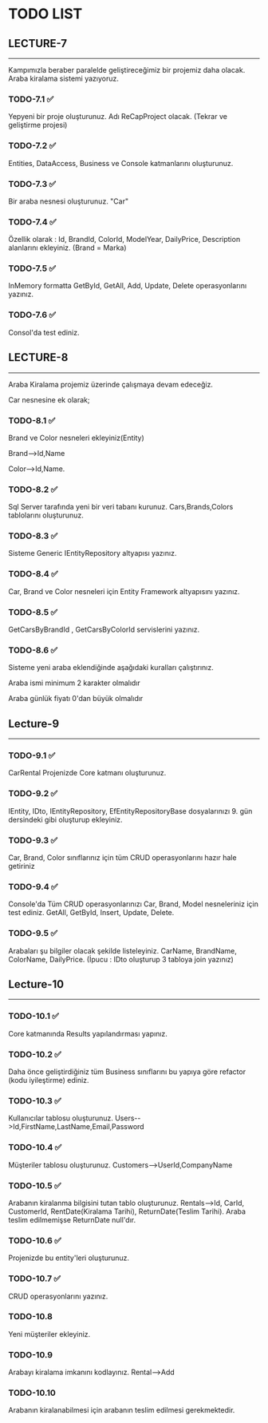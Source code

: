 # TODO LIST

## LECTURE-7

---

Kampımızla beraber paralelde geliştireceğimiz bir projemiz daha olacak. Araba kiralama sistemi yazıyoruz.

### TODO-7.1 ✅

Yepyeni bir proje oluşturunuz. Adı ReCapProject olacak. (Tekrar ve geliştirme projesi)

### TODO-7.2 ✅

Entities, DataAccess, Business ve Console katmanlarını oluşturunuz.

### TODO-7.3 ✅

Bir araba nesnesi oluşturunuz. "Car"

### TODO-7.4 ✅

Özellik olarak : Id, BrandId, ColorId, ModelYear, DailyPrice, Description alanlarını ekleyiniz. (Brand = Marka)

### TODO-7.5 ✅

InMemory formatta GetById, GetAll, Add, Update, Delete operasyonlarını yazınız.

### TODO-7.6 ✅

Consol'da test ediniz.

## LECTURE-8

---

Araba Kiralama projemiz üzerinde çalışmaya devam edeceğiz.

Car nesnesine ek olarak;

### TODO-8.1 ✅

Brand ve Color nesneleri ekleyiniz(Entity)

Brand-->Id,Name

Color-->Id,Name.

### TODO-8.2 ✅

Sql Server tarafında yeni bir veri tabanı kurunuz. Cars,Brands,Colors tablolarını oluşturunuz.

### TODO-8.3 ✅

Sisteme Generic IEntityRepository altyapısı yazınız.

### TODO-8.4 ✅

Car, Brand ve Color nesneleri için Entity Framework altyapısını yazınız.

### TODO-8.5 ✅

GetCarsByBrandId , GetCarsByColorId servislerini yazınız.

### TODO-8.6 ✅

Sisteme yeni araba eklendiğinde aşağıdaki kuralları çalıştırınız.

Araba ismi minimum 2 karakter olmalıdır

Araba günlük fiyatı 0'dan büyük olmalıdır

## Lecture-9

---

### TODO-9.1 ✅

CarRental Projenizde Core katmanı oluşturunuz.

### TODO-9.2 ✅

IEntity, IDto, IEntityRepository, EfEntityRepositoryBase dosyalarınızı 9. gün dersindeki gibi oluşturup ekleyiniz.

### TODO-9.3 ✅

Car, Brand, Color sınıflarınız için tüm CRUD operasyonlarını hazır hale getiriniz

### TODO-9.4 ✅

Console'da Tüm CRUD operasyonlarınızı Car, Brand, Model nesneleriniz için test ediniz. GetAll, GetById, Insert, Update, Delete.

### TODO-9.5 ✅

Arabaları şu bilgiler olacak şekilde listeleyiniz. CarName, BrandName, ColorName, DailyPrice. (İpucu : IDto oluşturup 3 tabloya join yazınız)

## Lecture-10

---

### TODO-10.1 ✅

Core katmanında Results yapılandırması yapınız.

### TODO-10.2 ✅

Daha önce geliştirdiğiniz tüm Business sınıflarını bu yapıya göre refactor (kodu iyileştirme) ediniz.

### TODO-10.3 ✅

Kullanıcılar tablosu oluşturunuz. Users-->Id,FirstName,LastName,Email,Password

### TODO-10.4 ✅

Müşteriler tablosu oluşturunuz. Customers-->UserId,CompanyName

### TODO-10.5 ✅

Arabanın kiralanma bilgisini tutan tablo oluşturunuz. Rentals-->Id, CarId, CustomerId, RentDate(Kiralama Tarihi), ReturnDate(Teslim Tarihi). Araba teslim edilmemişse ReturnDate null'dır.

### TODO-10.6 ✅

Projenizde bu entity'leri oluşturunuz.

### TODO-10.7 ✅

CRUD operasyonlarını yazınız.

### TODO-10.8

Yeni müşteriler ekleyiniz.

### TODO-10.9

Arabayı kiralama imkanını kodlayınız. Rental-->Add

### TODO-10.10

Arabanın kiralanabilmesi için arabanın teslim edilmesi gerekmektedir.

